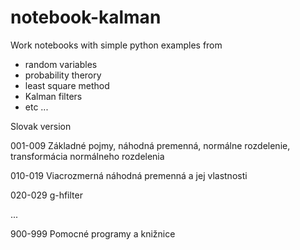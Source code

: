 # notebook-kalman

Work notebooks with simple python examples from 
- random variables 
- probability therory
- least square method
- Kalman filters 
- etc ...

Slovak version

001-009 Základné pojmy, náhodná premenná, normálne rozdelenie, transformácia normálneho rozdelenia 

010-019 Viacrozmerná náhodná premenná a jej vlastnosti

020-029 g-hfilter

...

900-999 Pomocné programy a knižnice
